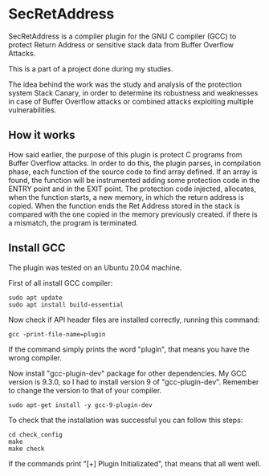 # SecRetAddress
SecRetAddress is a compiler plugin for the GNU C compiler (GCC) to protect Return Address or sensitive stack data from Buffer Overflow Attacks.

This is a part of a project done during my studies.

The idea behind the work was the study and analysis of the protection system Stack Canary, in order to determine its robustness and weaknesses in case of Buffer Overflow attacks or combined attacks exploiting multiple vulnerabilities.

## How it works

How said earlier, the purpose of this plugin is protect C programs from Buffer Overflow attacks. In order to do this, the plugin parses, in compilation phase, each function of the source code to find array defined. If an array is found, the function will be instrumented adding some protection code in the ENTRY point and in the EXIT point.
The protection code injected, allocates, when the function starts, a new memory, in which the return address is copied. When the function ends the Ret Address stored in the stack is compared with the one copied in the memory previously created. if there is a mismatch, the program is terminated.


## Install GCC

The plugin was tested on an Ubuntu 20.04 machine.

First of all install GCC compiler:

``` 
sudo apt update
sudo apt install build-essential
```
Now check if API header files are installed correctly, running this command:
```
gcc -print-file-name=plugin
```
If the command simply prints the word "plugin", that means you have the wrong compiler.

Now install "gcc-plugin-dev" package for other dependencies.
My GCC version is 9.3.0, so I had to install version 9 of "gcc-plugin-dev".
Remember to change the version to that of your compiler.

```
sudo apt-get install -y gcc-9-plugin-dev
```

To check that the installation was successful you can follow this steps:
```
cd check_config
make
make check
```
If the commands print "[+] Plugin Initializated", that means that all went well. 
